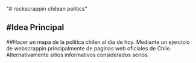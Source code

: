 "# rockscrappin chilean politics" 

#Idea Principal
---------

##Hacer un mapa de la politica chilen al dia de hoy.
Mediante un ejercicio de webscrappin principalmente de paginas
web oficiales de Chile.
Alternativamente sitios informativos considerados serios.
